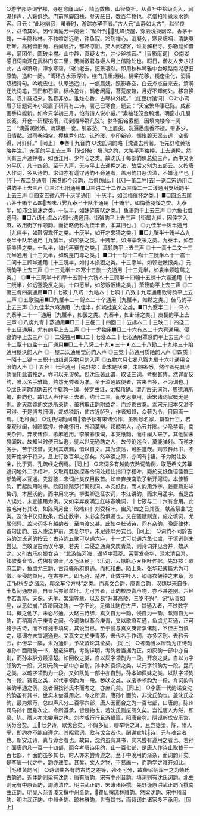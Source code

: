 <!-- { "loadSidebar": true } -->
○游宁邦寺词宁邦，寺在穹窿山后，精蓝数椽，山径旋折。从黄叶中拾级而入，涧瀑作声，人籁俱绝。门前鸭脚四株，参天蔽日，数百年物也。老僧扫叶煮泉水饷客。且云：“此地幽寂，虽春时，游踪亦罕至者。”古人云“山静如太古”，默坐良久，益悟其妙。因作满庭芳一阕云：“坠叶封，乱峰绕屋，穿云境换幽深。香茅十笏，一半隐秋林。不独喧踪远绝，钟鱼寂、冷到禅心。消凝久，寒泉细咽，清韵戛瑶琴。高柯留旧荫，石阑层折，都笼凉阴。笑人问游客，谁复解相寻。弥勒龛如借与，蒲团坐、圆破尘襟。山中静，真疑太古，并少斧樵音。”［香影庵词］
○南湖感旧词南湖在武林门东二里，樊榭徵君与姬人月上偕隐处也。暇日，偕友人步さ过此，古柳萧疏，潭水寒碧，词仙老去，揽景凄然。即用秋林琴雅中台城路南湖感旧原韵，追和一阕。“湾环古水添深冷，绕门几重烟树。桃桨花移，镜奁尘化，消得双栖诗句。吟魂应住。认晕透遥山，一痕眉妩。照影春空，白云点点自来去。清漪还洗词笔，玉田和石帚，标格差许。鹤老闲庭，苔荒废馆，月好不知何处。移宫换羽。叹卅载迟来，雅音非故。谁炷心香，古琴林外抚。”［红豆树馆词］
○叶小鸾眉子研题词叶小鸾眉子研背有二诗，署己巳寒食，题云：“天宝繁华事已陈。成都画手样能新。如今只学初三月，怕有诗人说小颦。”“素袖轻笼金鸭烟。明窗小几展长笺。开奁一研樱桃雨，润到湘琴第几弦”。梦华拓铭索题，因填南楼令一阕云：“滴露润微添。琉璃展一奁。引春愁、飞上眉尖。洗遍墨痕香不褪，带多少，旧情黏。过雨卷湘帘。樱桃秀句拈。认玲珑、小印新钤。惆怅碧天鸾去远，空留得，月纤纤。”［同上］
●卷十九音韵
○沈氏词韵略［沈谦去矜著。毛先舒稚黄括略并注。］东董韵平上去三声［先舒按：填词之韵，大略平声独押，上去通押。然间有三声通押者，如西江月、少年心之类。故沈氏于每部韵俱总统三声，而中又明分平仄，凡十四部。至于入声，无与平上去通押之法，故后又别为五部云。又按唐人作词，多从诗韵。宋词亦有谨守诗韵不旁通者，盖用韵自恶流滥，不嫌谨严也。］[平]一东二冬通用［东冬即今诗韵，后俱仿此。］[仄]一董二肿[去]一送二宋通用江讲韵平上去三声
◎三江七阳通用■□三讲二十二养△三绛二十二漾通用支纸韵平上去三声
◎四支五微八齐十灰半通用［十灰半，如回梅催杯之类。］■□四纸五尾八荠十贿半△四五味八霁九泰半十队半通用［十贿半，如悔蕾腿馁之类。九泰半，如沛会最沫之类。十队半，如妹碎废吠之类。］鱼语韵平上去三声
◎六鱼七虞通用。■□六语七虞△六御七遇通用。街蟹韵平上去三声［街属九佳，因佳字入麻，故用街字作领韵。而括略仍称九佳半者，本其旧也。］
◎九佳半十灰半通用［九佳半，如鞋牌乖怀之类。十灰半，如开才来猜之类。］■□九蟹半十贿半△九泰半十队半通用［九蟹半，如买骇之类。十贿半，如海宰改采之类。九泰半，如奈蔡卖怪之类。十队半，如代再赛在之类。］真轸韵平上去三声
◎十一真十二文十三元半通用［十三元半，如魂昆门尊之类。］■□十一轸十二吻十三阮半△十一震十二问十三顾半通用［十三阮半，如忖本损狠之类。十三愿半。如顿逊嫩恨类。］元阮韵平上去三声
◎十三元半十四寒十五删一先通用［十三元半，如袁半烦暄鸳之类。］
◎■十三阮半十四旱十五潸十六铣△十三顾半十四翰十五谏十六霰通用［十三阮半，如远蹇晚反之类。十四愿半，如怨贩饭建之类。］萧筱韵平上去三声
◎二萧三肴四豪通用■□十七筱十八巧十九皓△十七啸十八效十九号通用歌哿韵平上去三声
◎五歌独用■□九蟹半二十哿△二十个通用［九蟹半，如夥之类。］佳马韵平上去三声
◎九佳半六麻通用［九佳半，如娲蛙查义之类。■□九蟹半二十一马△九泰半二十一通用［九蟹半，如罢之类。九泰半，如卦话之类。］庚梗韵平上去三声
◎八庚九青十蒸通用■□二十三梗二十四回二十五拯△二十三映二十四径二十五证通用。尤有韵平上去三声
◎十一尤独用■□二十六有△二十六宥通用。侵寝韵平上去三声
◎十二侵独用■□二十七寝△二十七沁通用覃感韵平上去三声
◎十二覃十四盐十五厂通用■□二十八感二十九★三十★△二十八勘二十九艳三十陷通用屋沃韵入声
◎一屋二沃通用觉药韵入声
◎三觉十药通用质陌韵入声
◎四质十一陌十二锡十三职十四缉通用物月韵入声
◎五物六月七曷八黠九屑十六叶通用合洽韵入声
◎十五合十七洽通用［先舒按：此本是括略，未暇条悉。然作者先具诗韵而用此谱按之，亦可以无谬矣。但沈氏著此谱，取证三词，考据甚博。然详而反约，唯以名手雅篇，灼然无弊者为准。至于滥通取便者，古来自多，不为训也。］
○沈氏词韵精确去矜手辑韵一编，旁罗曲证，尤极精确。谓近古无词韵，周德清所编，曲韵也。故以入声作平上去者，约什二三。而支思单用，唐宋诸词家概无是例。谢天瑞暨胡文焕所录韵，虽稍取正韵附益之，而终乖古奏。索宋元旧本又渺不可得。于是博考旧词，裁成独断，使古近胪列，作者知趋，众著为令，目同画一焉。［毛稚黄］
○沈氏词韵间有牾予读有宋诸公作，虽雅号名家，篇盈什百，若秦观秋闺，幔暗累押。仲淹怀旧，外泪莫辨。邦颜美人，心云并陈。少隐禁烟，南天杂押。弃疾诸作，歌麻通用。李景春恨词，本支纸韵，而中阑入来字，其他固未易阖数。故知当时便已纵逸，徒以世无通韵之人，故传讹迄今，莫能弹射。而谫才劣手，苦于按谱，更利其疏漏，借以自文。其为流荡，可胜道哉。则去矜此书，不徒开绝学于将来，且上订数百年之谬矣。然卒读之际，亦间有牾。予为附注数条，比于贾、孔疏经之例焉。［同上］
○宋词多有越韵去矜词韵例，取范希文苏幕遮词地外二字相叶，又取蒋胜欲探春令词处翅住指四字相叶，疑於支纸鱼语佳蟹三部韵可以互通。先舒按：宋词此类仅目数首。如辛弃疾南歌子新开河词，本佳蟹韵，而起韵用时字。欧阳修踏莎行离别词，本支纸韵，而末韵用外字。姜夔疏影咏梅词，本屋沃韵，而中用北字。柳耆卿送征衣词，本江讲韵，而末用遥字。当是古人误处，未宜遽用为例。又如辛弃疾满江红咏春晚词，十七筱与二十六有合用。此独毛诗有其法，如陈风月出，皎皓纠忄刘受相叶。豳风“四之日其蚤，献羔祭韭”之类。及他书仅见数条，然止数字，未必全韵俱通也。又在骚赋则宜，施之填词，尤属创异。盖宋词多有越韵者，至南渡又甚。此如李杜诸诗，间有杂韵，晚唐律体，首句出韵。古人堕法护前，类复尔尔，未足遽以为式也。［同上］
○词韵不同於古诗韵沈氏词韵按云：古诗韵五歌可以通六麻，十一尤可以通六鱼七虞，于填词则未尝见，岂敢泥古而误今邪。若夫十二侵之通真文庚青蒸，则诗词并见合并，故从之。又引古乐府娇女诗：“北游临河海，遥望中菰菱。芙蓉发盛华，渌水清且澄。弦歌奏音节，仿佛有馀音。”及毛泽民于飞乐词，云惊瓶心★相叶作据。先舒按：歌麻二韵，鱼虞尤三韵，古诗骚乐府俱通。而相和曲、陌上桑、张华轻薄篇尤为可徵。至侵韵单用，在古亦严。即毛诗、楚辞，止数字叶入，如绿衣鼓钟之末章，涉江“Ы秋冬之绪风，邸余车兮方林”之类。而真文合韵，庚青合韵，汉魏以来自多。十蒸间通庚青，自晋后亦颇单叶。尤可异者，此韵校庚青声吻，亦不甚差别。六经中若螽斯、天保、无羊、繁霜等章，以及易“升其高陵，三岁不兴”，记“从善如登，从恶如崩，”皆暗同沈韵，一字不讹。足徵此韵在古严，其通入者，不过数字耳。概之他字，未必尽通。大略古诗辞，真文自为一韵，侵自为一韵，蒸则自为一韵，而稍离合于庚青之间。今词韵以蒸合庚青，又以歌麻互通，鱼虞尤互通，正可施于古诗，而不可施于填词，其说当已。至于侵与真文庚青蒸诸韵，不但古当慎之，填词亦未宜遽通也。又真文之於庚青蒸，宋代名手作词，亦多区别。去矜云云，此但举一隅，未为通训，予故备论其全矣。［同上］
○考韵当以唐韵为正诗韵唯孙忄面唐韵一书，稽载详明，考韵详明，考韵者当据为正。如灰韵一部中亦自别，而孙本胪分最清楚。如回枚之类，自以灰字领韵为一段。开哀之类，自以ㄉ字领韵为一段。又如元韵一部中亦自别，孙本如袁烦之类，以元字领韵为一段。昆门之类，以魂字领韵为一段。又如队韵一部中亦自别，孙本如佩妹之类，以队字领韵为一段。赛戴之类，以代字领韵为一段。秽吠之类，以废字领韵为一段。今词韵有某韵半通之例，览者但按孙氏本而考之，亦庶几矣。［同上］
○李唐一代韵递变沈约韵虽有其书，世实未尝遵用之。今之所遵，唐孙忄面韵，非沈氏韵也。盖沈氏之韵，最为烦苛，总四声凡分二百零六部，唐人因而合之为一百七部，曰唐韵。陈州司马孙忄面差次之，今所遵承，皆是物也，若沈氏则废阁久矣。岂惟唐人为然，即梁、陈、隋人亦未尝用之也。刘孝威行行且游猎篇，阳唐合矣。阴铿新成安乐宫，灰ㄉ合矣。王七夕诗，歌戈合矣。不假多证，聊举明之耳。且岂徒梁、陈、隋人乎，即约亦不能自遵之。其昭君词，歌与戈合者也。酬谢宣城诗，元与魂合者也。新安江诗，真与谆合者也。故曰，沈约虽有其书，实未尝有遵用之者也。若孙忄面唐韵凡一百一十四部，而今考唐诗用韵，止一百七部，是唐人作诗止取裁于一百七部，忄面韵虽多其七，时人亦未尝肯遵之。至于中晚用韵渐杂，而词韵开矣。是李唐一代之中，韵亦递变。甚矣，文人之物，不易画一，而韵学之难齐如此。［毛稚黄韵问］
○诗词曲各有韵古韵之差等，殆不可分，故柴绍炳浑一之为柴氏古韵通。近体韵则梁有沈韵，唐有唐韵，宋有中州音韵。填词则有沈氏词韵。北曲则元有中原音韵，周德清作。明洪武正韵，宋濂诸臣撰。先舒谨原洪武正韵而撰南曲正韵。明吴人范善溱又撰中州全韵，瞿仙撰琼林雅韵。然梁沈韵、宋中州音韵、明洪武正韵、中州全韵、琼林雅韵，世有其书，而诗词曲诸家多不承用。［同上］
